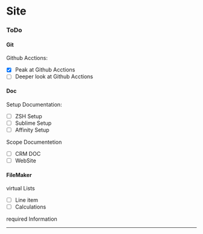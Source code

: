 # Site

### ToDo
#### Git
Github Acctions:

- [x] Peak at Github Acctions
- [ ] Deeper look at Github Acctions

#### Doc
Setup Documentation:

- [ ] ZSH Setup
- [ ] Sublime Setup
- [ ] Affinity Setup

Scope Documentetion

- [ ] CRM DOC
- [ ] WebSite

#### FileMaker
virtual Lists

- [ ] Line item
- [ ] Calculations

required Information


---

